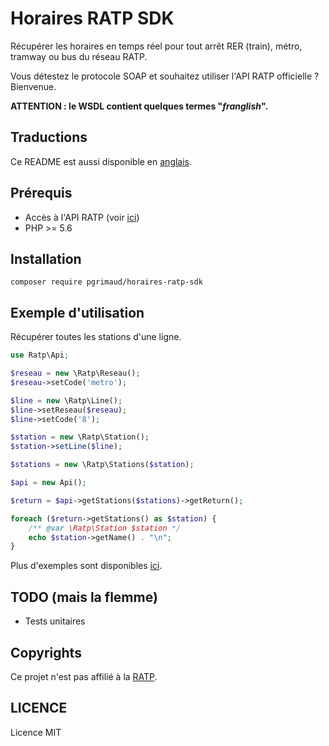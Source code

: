 # Horaires RATP SDK

Récupérer les horaires en temps réel pour tout arrêt RER (train), métro, tramway ou bus du réseau RATP.

Vous détestez le protocole SOAP et souhaitez utiliser l'API RATP officielle ? Bienvenue.

**ATTENTION : le WSDL contient quelques termes "*franglish*".**

## Traductions

Ce README est aussi disponible en [anglais](https://github.com/pgrimaud/horaires-ratp-sdk/blob/master/README.md).

## Prérequis

 - Accès à l'API RATP (voir [ici](https://data.ratp.fr/explore/dataset/horaires-temps-reel/))
 - PHP >= 5.6

## Installation

```
composer require pgrimaud/horaires-ratp-sdk
```

## Exemple d'utilisation

Récupérer toutes les stations d'une ligne.

```php
use Ratp\Api;

$reseau = new \Ratp\Reseau();
$reseau->setCode('metro');

$line = new \Ratp\Line();
$line->setReseau($reseau);
$line->setCode('8');

$station = new \Ratp\Station();
$station->setLine($line);

$stations = new \Ratp\Stations($station);

$api = new Api();

$return = $api->getStations($stations)->getReturn();

foreach ($return->getStations() as $station) {
    /** @var \Ratp\Station $station */
    echo $station->getName() . "\n";
}
```

Plus d'exemples sont disponibles [ici](https://github.com/pgrimaud/horaires-ratp-sdk/tree/master/examples).


## TODO (mais la flemme)
-  Tests unitaires

## Copyrights

Ce projet n'est pas affilié à la [RATP](http://www.ratp.fr).

## LICENCE
Licence MIT